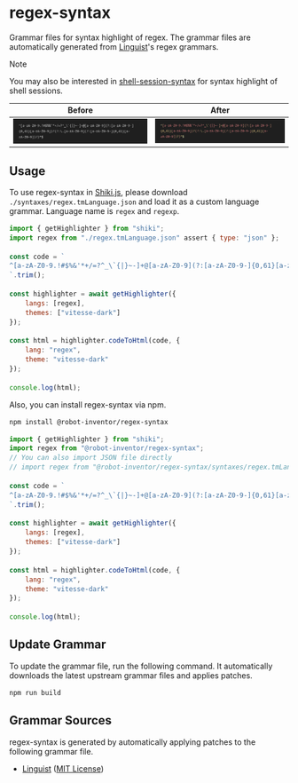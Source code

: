 # regex-syntax

Grammar files for syntax highlight of regex. The grammar files are automatically generated from [Linguist](https://github.com/github-linguist/linguist/)'s regex grammars.

> [!NOTE]
> You may also be interested in [shell-session-syntax](https://github.com/Robot-Inventor/shell-session-syntax/) for syntax highlight of shell sessions.

|Before|After|
|:---:|:---:|
|![before](docs/without-regex-syntax.png)|![after](docs/regex-syntax.png)|

## Usage

To use regex-syntax in [Shiki.js](https://shiki.style/), please download ``./syntaxes/regex.tmLanguage.json`` and load it as a custom language grammar. Language name is ``regex`` and ``regexp``.

```javascript
import { getHighlighter } from "shiki";
import regex from "./regex.tmLanguage.json" assert { type: "json" };

const code = `
^[a-zA-Z0-9.!#$%&'*+/=?^_\`{|}~-]+@[a-zA-Z0-9](?:[a-zA-Z0-9-]{0,61}[a-zA-Z0-9])?(?:\.[a-zA-Z0-9](?:[a-zA-Z0-9-]{0,61}[a-zA-Z0-9])?)*$
`.trim();

const highlighter = await getHighlighter({
    langs: [regex],
    themes: ["vitesse-dark"]
});

const html = highlighter.codeToHtml(code, {
    lang: "regex",
    theme: "vitesse-dark"
});

console.log(html);
```

Also, you can install regex-syntax via npm.

```bash
npm install @robot-inventor/regex-syntax
```

```javascript
import { getHighlighter } from "shiki";
import regex from "@robot-inventor/regex-syntax";
// You can also import JSON file directly
// import regex from "@robot-inventor/regex-syntax/syntaxes/regex.tmLanguage.json" assert { type: "json" };

const code = `
^[a-zA-Z0-9.!#$%&'*+/=?^_\`{|}~-]+@[a-zA-Z0-9](?:[a-zA-Z0-9-]{0,61}[a-zA-Z0-9])?(?:\.[a-zA-Z0-9](?:[a-zA-Z0-9-]{0,61}[a-zA-Z0-9])?)*$
`.trim();

const highlighter = await getHighlighter({
    langs: [regex],
    themes: ["vitesse-dark"]
});

const html = highlighter.codeToHtml(code, {
    lang: "regex",
    theme: "vitesse-dark"
});

console.log(html);
```

## Update Grammar

To update the grammar file, run the following command. It automatically downloads the latest upstream grammar files and applies patches.

```bash
npm run build
```

## Grammar Sources

regex-syntax is generated by automatically applying patches to the following grammar file.

- [Linguist](https://github.com/github-linguist/linguist/) ([MIT License](https://github.com/github-linguist/linguist/blob/master/LICENSE))
